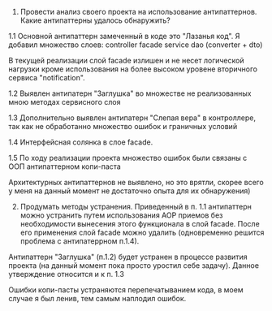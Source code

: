 1. Провести анализ своего проекта на использование антипаттернов.
Какие антипаттерны удалось обнаружить?

1.1 Основной антипаттерн замеченный в коде это "Лазанья код". 
Я добавил множество слоев:
controller
facade
service
dao (converter + dto)

В текущей реализации слой facade излишен и не несет логической 
нагрузки кроме использования на более высоком уровене вторичного сервиса "notification".

1.2 Выявлен антипатерн "Заглушка" во множестве не реализованных мною методах
сервисного слоя

1.3 Дополнительно выявлен антипатерн "Слепая вера" в контроллере, так как не обработанно множество
ошибок и граничных условий

1.4 Интерфейсная солянка в слое facade.

1.5 По ходу реализации проекта множество ошибок были связаны с ООП антипаттерном копи-паста

Архитектурных антипаттернов не выявлено, но это врятли, скорее всего у меня на данный момент не достаточно 
опыта для их обнаружения)

2. Продумать методы устранения.
Приведенный в п. 1.1 антипаттерн можно устранить путем использования AOP приемов без необходимости
вынесения этого функционала в слой facade. После его применения слой facade можно удалить (одновременно 
решится проблема с антипатеррном п.1.4).

Антипаттерн "Заглушка" (п.1.2) будет устранен в процессе развития проекта (на данный момент пока
просто уростил себе задачу). Данное утверждение относится и к п. 1.3

Ошибки копи-пасты устраняются перепечатыванием кода, в моем случае я был ленив, тем самым наплодил 
ошибок. 



